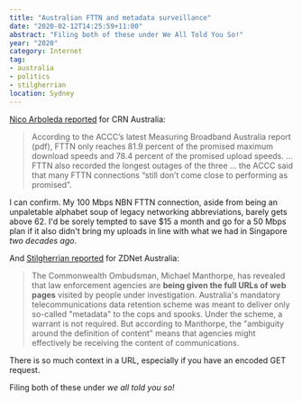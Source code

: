```yaml
---
title: "Australian FTTN and metadata surveillance"
date: "2020-02-12T14:25:59+11:00"
abstract: "Filing both of these under We All Told You So!"
year: "2020"
category: Internet
tag:
- australia
- politics
- stilgherrian
location: Sydney
---
```

[Nico Arboleda reported](https://www.crn.com.au/news/fttn-speeds-remain-way-behind-other-nbn-tech-accc-537858) for CRN Australia:

> According to the ACCC’s latest Measuring Broadband Australia report (pdf), FTTN only reaches 81.9 percent of the promised maximum download speeds and 78.4 percent of the promised upload speeds. ... FTTN also recorded the longest outages of the three ... the ACCC said that many FTTN connections “still don’t come close to performing as promised”.

I can confirm. My 100 Mbps NBN FTTN connection, aside from being an unpaletable alphabet soup of legacy networking abbreviations, barely gets above 62. I'd be sorely tempted to save $15 a month and go for a 50 Mbps plan if it also didn't bring my uploads in line with what we had in Singapore *two decades ago*.

And [Stilgherrian reported](https://www.zdnet.com/article/cops-are-getting-full-urls-under-australias-data-retention-scheme/) for ZDNet Australia:

> The Commonwealth Ombudsman, Michael Manthorpe, has revealed that law enforcement agencies are  **being given the full URLs of web pages** visited by people under investigation. Australia's mandatory telecommunications data retention scheme was meant to deliver only so-called "metadata" to the cops and spooks. Under the scheme, a warrant is not required. But according to Manthorpe, the "ambiguity around the definition of content" means that agencies might effectively be receiving the content of communications.

There is so much context in a URL, especially if you have an encoded GET request.

Filing both of these under *we all told you so!*

